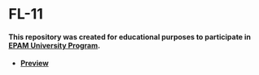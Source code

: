 # FL-11

#### This repository was created for educational purposes to participate in [**EPAM University Program**](https://www.training.epam.ua/).

- [**Preview** ](https://andreas-just.github.io/FL_11/)